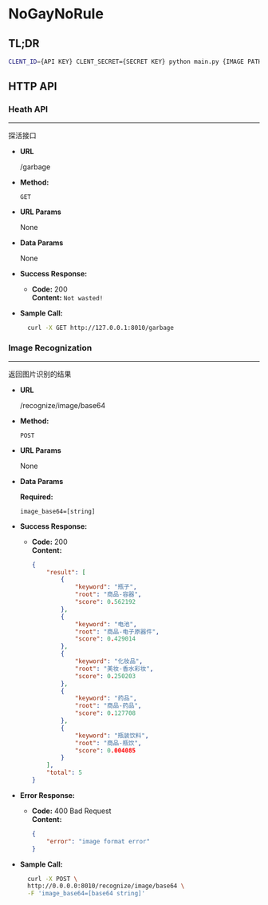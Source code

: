 # NoGayNoRule

## TL;DR

```bash
CLENT_ID={API KEY} CLENT_SECRET={SECRET KEY} python main.py {IMAGE PATH}
```

## HTTP API

### Heath API

----
  探活接口

* **URL**

  /garbage

* **Method:**

  `GET`

* **URL Params**

  None

* **Data Params**

  None

* **Success Response:**

  * **Code:** 200 <br />
    **Content:** `Not wasted!`

* **Sample Call:**

  ```sh
    curl -X GET http://127.0.0.1:8010/garbage
  ```

### Image Recognization

----
  返回图片识别的结果

* **URL**

  /recognize/image/base64

* **Method:**

  `POST`

* **URL Params**

  None

* **Data Params**

   **Required:**

   `image_base64=[string]`

* **Success Response:**

  * **Code:** 200 <br />
    **Content:**

    ```json
    {
        "result": [
            {
                "keyword": "瓶子",
                "root": "商品-容器",
                "score": 0.562192
            },
            {
                "keyword": "电池",
                "root": "商品-电子原器件",
                "score": 0.429014
            },
            {
                "keyword": "化妆品",
                "root": "美妆-香水彩妆",
                "score": 0.250203
            },
            {
                "keyword": "药品",
                "root": "商品-药品",
                "score": 0.127708
            },
            {
                "keyword": "瓶装饮料",
                "root": "商品-瓶饮",
                "score": 0.004085
            }
        ],
        "total": 5
    }
    ```

* **Error Response:**

  * **Code:** 400 Bad Request <br />
    **Content:**

    ```json
    {
        "error": "image format error"
    }
    ```

* **Sample Call:**

  ```bash
    curl -X POST \
    http://0.0.0.0:8010/recognize/image/base64 \
    -F 'image_base64=[base64 string]'
  ```
